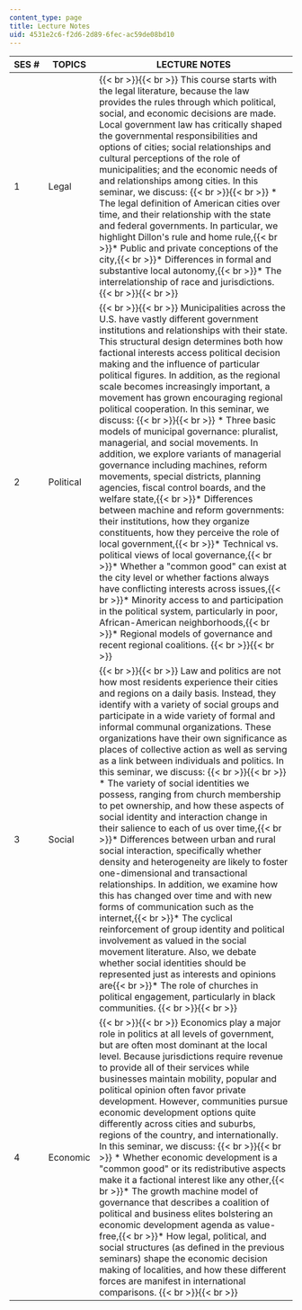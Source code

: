 ```yaml
---
content_type: page
title: Lecture Notes
uid: 4531e2c6-f2d6-2d89-6fec-ac59de08bd10
---
```


| SES # | TOPICS | LECTURE NOTES |
| --- | --- | --- |
| 1 | Legal |  {{< br >}}{{< br >}} This course starts with the legal literature, because the law provides the rules through which political, social, and economic decisions are made. Local government law has critically shaped the governmental responsibilities and options of cities; social relationships and cultural perceptions of the role of municipalities; and the economic needs of and relationships among cities. In this seminar, we discuss: {{< br >}}{{< br >}} *   The legal definition of American cities over time, and their relationship with the state and federal governments. In particular, we highlight Dillon's rule and home rule,{{< br >}}*   Public and private conceptions of the city,{{< br >}}*   Differences in formal and substantive local autonomy,{{< br >}}*   The interrelationship of race and jurisdictions. {{< br >}}{{< br >}}  |
| 2 | Political |  {{< br >}}{{< br >}} Municipalities across the U.S. have vastly different government institutions and relationships with their state. This structural design determines both how factional interests access political decision making and the influence of particular political figures. In addition, as the regional scale becomes increasingly important, a movement has grown encouraging regional political cooperation. In this seminar, we discuss: {{< br >}}{{< br >}} *   Three basic models of municipal governance: pluralist, managerial, and social movements. In addition, we explore variants of managerial governance including machines, reform movements, special districts, planning agencies, fiscal control boards, and the welfare state,{{< br >}}*   Differences between machine and reform governments: their institutions, how they organize constituents, how they perceive the role of local government,{{< br >}}*   Technical vs. political views of local governance,{{< br >}}*   Whether a "common good" can exist at the city level or whether factions always have conflicting interests across issues,{{< br >}}*   Minority access to and participation in the political system, particularly in poor, African-American neighborhoods,{{< br >}}*   Regional models of governance and recent regional coalitions. {{< br >}}{{< br >}}  |
| 3 | Social |  {{< br >}}{{< br >}} Law and politics are not how most residents experience their cities and regions on a daily basis. Instead, they identify with a variety of social groups and participate in a wide variety of formal and informal communal organizations. These organizations have their own significance as places of collective action as well as serving as a link between individuals and politics. In this seminar, we discuss: {{< br >}}{{< br >}} *   The variety of social identities we possess, ranging from church membership to pet ownership, and how these aspects of social identity and interaction change in their salience to each of us over time,{{< br >}}*   Differences between urban and rural social interaction, specifically whether density and heterogeneity are likely to foster one-dimensional and transactional relationships. In addition, we examine how this has changed over time and with new forms of communication such as the internet,{{< br >}}*   The cyclical reinforcement of group identity and political involvement as valued in the social movement literature. Also, we debate whether social identities should be represented just as interests and opinions are{{< br >}}*   The role of churches in political engagement, particularly in black communities. {{< br >}}{{< br >}}  |
| 4 | Economic |  {{< br >}}{{< br >}} Economics play a major role in politics at all levels of government, but are often most dominant at the local level. Because jurisdictions require revenue to provide all of their services while businesses maintain mobility, popular and political opinion often favor private development. However, communities pursue economic development options quite differently across cities and suburbs, regions of the country, and internationally. In this seminar, we discuss: {{< br >}}{{< br >}} *   Whether economic development is a "common good" or its redistributive aspects make it a factional interest like any other,{{< br >}}*   The growth machine model of governance that describes a coalition of political and business elites bolstering an economic development agenda as value-free,{{< br >}}*   How legal, political, and social structures (as defined in the previous seminars) shape the economic decision making of localities, and how these different forces are manifest in international comparisons. {{< br >}}{{< br >}}